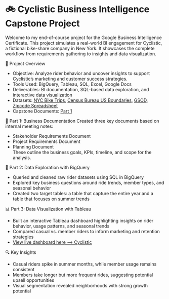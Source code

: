 # 🚲 Cyclistic Business Intelligence Capstone Project  
Welcome to my end-of-course project for the Google Business Intelligence Certificate. This project simulates a real-world BI engagement for Cyclistic, a fictional bike-share company in New York. It showcases the complete workflow from requirements gathering to insights and data visualization.

📌 Project Overview
- Objective: Analyze rider behavior and uncover insights to support Cyclistic’s marketing and customer success strategies.
- Tools Used: BigQuery, Tableau, SQL, Excel, Google Docs
- Deliverables: BI documentation, SQL-based data exploration, and interactive data visualization
- Datasets:
[NYC Bike Trips](https://console.cloud.google.com/marketplace/details/city-of-new-york/nyc-citi-bike?inv=1&invt=Ab0lbg&project=flawless-outlet-448210-n7), 
[Census Bureau US Boundaries](https://console.cloud.google.com/marketplace/product/united-states-census-bureau/us-geographic-boundaries?inv=1&invt=Ab0lbw&project=flawless-outlet-448210-n7), 
[GSOD](https://console.cloud.google.com/marketplace/details/noaa-public/gsod?inv=1&invt=Ab0lcA&project=flawless-outlet-448210-n7), 
[Zipcode Spreadsheet](https://docs.google.com/spreadsheets/d/1IIbH-GM3tdmM5tl56PHhqI7xxCzqaBCU0ylItxk_sy0/template/preview#gid=806359255)
- Capstone Documents: [Part 1](docs/Capstone_Project_Part_1.pdf)
  
🧾 Part 1: Business Documentation
Created three key documents based on internal meeting notes:
- Stakeholder Requirements Document
- Project Requirements Document
- Planning Document  
These outline the business goals, KPIs, timeline, and scope for the analysis.

🧪 Part 2: Data Exploration with BigQuery
- Queried and cleaned raw rider datasets using SQL in BigQuery
- Explored key business questions around ride trends, member types, and seasonal behavior
- Created two target tables: a table that capture the entire year and a table that focuses on summer trends

📊 Part 3: Data Visualization with Tableau
- Built an interactive Tableau dashboard highlighting insights on rider behavior, usage patterns, and seasonal trends
- Compared casual vs. member riders to inform marketing and retention strategies
- [View live dashboard here --> Cyclistic](https://public.tableau.com/app/profile/mark.anthony.baltazar/viz/CyclisticGoogleBIProject/Story1)  

🔍 Key Insights
- Casual riders spike in summer months, while member usage remains consistent
- Members take longer but more frequent rides, suggesting potential upsell opportunities
- Visual segmentation revealed neighborhoods with strong growth potential

